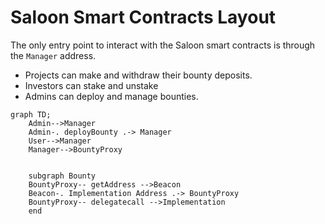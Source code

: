 # Saloon Smart Contracts Layout

The only entry point to interact with the Saloon smart contracts is through the `Manager` address.

- Projects can make and withdraw their bounty deposits.
- Investors can stake and unstake
- Admins can deploy and manage bounties.

```mermaid
graph TD;
    Admin-->Manager
    Admin-. deployBounty .-> Manager
    User-->Manager
    Manager-->BountyProxy


    subgraph Bounty
    BountyProxy-- getAddress -->Beacon
    Beacon-. Implementation Address .-> BountyProxy
    BountyProxy-- delegatecall -->Implementation
    end
```
